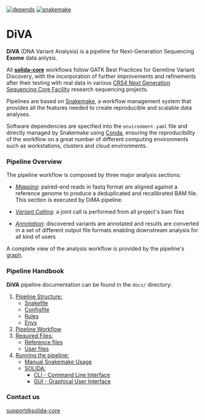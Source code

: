 [![depends](https://img.shields.io/badge/depends%20from-bioconda-brightgreen.svg)](http://bioconda.github.io/)
[![snakemake](https://img.shields.io/badge/snakemake-5.3-brightgreen.svg)](https://snakemake.readthedocs.io/en/stable/)

# DiVA
**DiVA** (DNA Variant Analysis) is a pipeline for Next-Generation Sequencing **Exome** data anlysis.

All **[solida-core](https://github.com/solida-core)** workflows follow GATK Best Practices for Germline Variant Discovery, with the incorporation of further improvements and refinements after their testing with real data in various [CRS4 Next Generation Sequencing Core Facility](http://next.crs4.it) research sequencing projects.

Pipelines are based on [Snakemake](https://snakemake.readthedocs.io/en/stable/), a workflow management system that provides all the features needed to create reproducible and scalable data analyses.

Software dependencies are specified into the `environment.yaml` file and directly managed by Snakemake using [Conda](https://docs.conda.io/en/latest/miniconda.html), ensuring the reproducibility of the workflow on a great number of different computing environments such as workstations, clusters and cloud environments.


### Pipeline Overview
The pipeline workflow is composed by three major analysis sections:
 * [_Mapping_](docs/diva_workflow.md#mapping): paired-end reads in fastq format are aligned against a reference genome to produce a deduplicated and recalibrated BAM file. This section is executed by DiMA pipeline.

 * [_Variant Calling_](docs/diva_workflow.md#variant-calling): a joint call is performed from all project's bam files
 
 * [_Annotation_](docs/diva_workflow.md#annotation): discovered variants are annotated and results are converted in a set of different output file formats enabling downstream analysis for all kind of users
 
A complete view of the analysis workflow is provided by the pipeline's [graph](images/diva.png).


### Pipeline Handbook
**DiVA** pipeline documentation can be found in the `docs/` directory:


1. [Pipeline Structure:](docs/pipeline_structure.md)
    * [Snakefile](docs/pipeline_structure.md#snakefile)
    * [Configfile](docs/pipeline_structure.md#configfile)
    * [Rules](docs/pipeline_structure.md#rules)
    * [Envs](docs/pipeline_structure.md#envs)
2. [Pipeline Workflow](docs/diva_workflow.md)
3. [Required Files:]()
    * [Reference files](docs/reference_files.md)
    * [User files](docs/user_files.md)
4. [Running the pipeline:]()
    * [Manual Snakemake Usage](docs/diva_snakemake.md)
    * [SOLIDA:]()
        * [CLI - Command Line Interface](https://github.com/solida-core/solida/blob/master/README.md)
        * [GUI - Graphical User Interface]()






### Contact us
[support@solida-core](mailto:m.massidda@crs4.it)
